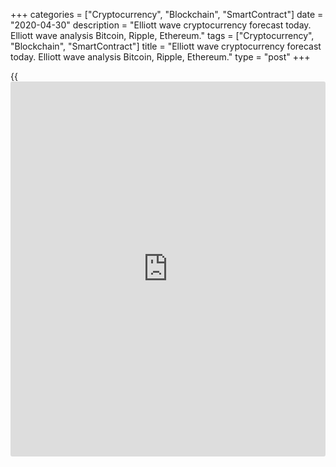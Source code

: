 +++
categories = ["Cryptocurrency", "Blockchain", "SmartContract"]
date = "2020-04-30"
description = "Elliott wave cryptocurrency forecast today. Elliott wave analysis Bitcoin, Ripple, Ethereum."
tags = ["Cryptocurrency", "Blockchain", "SmartContract"]
title = "Elliott wave cryptocurrency forecast today. Elliott wave analysis Bitcoin, Ripple, Ethereum."
type = "post"
+++

{{<iframe id="large-banner" src="https://www.bounty.group/#slide=5.0" width="100%" height="600" scrolling="no" style="border: 0px solid rgb(216, 221, 230); border-radius: 3px;">}}

April 30, 2020

April 30, 2020

Elliott wave [daily](https://www.fintecher.org/2020/03/03/forex-trading-daily-strategy/) forecast for Bitcoin, Ripple and EthereumRoman Onegin

## Elliott wave forecast for BTCUSD, ETHUSD, XRPUSD for today

###  **Elliott wave[BTCUSD][1] analysis**

![LiteForex: Elliott wave cryptocurrency forecast today. Elliott wave
analysis Bitcoin, Ripple, Ethereum.][2]

The BTCUSD market is forming the upward corrective wave B that is a
triple zigzag composed of five sub-waves [w]-[x]-[y]-[x]-[z]. The first
four legs of this triple zigzag have completed, and the fifth wave, wave
[z], is finishing now. The price is likely to reach level 9570 in the
final impulse (c). After that, the market should turn down and start
following a new bear trend.

* * *

###  **Elliott wave[XRPUSD][3] analysis**

![LiteForex: Elliott wave cryptocurrency forecast today. Elliott wave
analysis Bitcoin, Ripple, Ethereum.][4]

The XRPUSD market is following the plain down zigzag A-B-C, where the
bear impulse wave A has completed. There is now forming the upward
corrective wave B as a triple zigzag [W]-[X]-[Y]-[X]-[Z]. This triple
formation should complete at a level around 0.240. After that, the
market should turn down and start declining in the new downtrend, as it
is outlined in the chart.

* * *

###  **Elliott wave[ETHUSD][5] analysis**

![LiteForex: Elliott wave cryptocurrency forecast today. Elliott wave
analysis Bitcoin, Ripple, Ethereum.][6]

The ETHUSD chart displays the structure of the large upward corrective
wave 4 that has been forming for a long time. It is developing as a
triple zigzag [w]-[x]-[y]-[x]-[z], and it is likely to complete soon.
The price is likely to be rising in the (c) impulse to a level around
229.00. After the entire correction 4 completes, the ETHUSD should be
declining in the new downtrend, as it is outline in the chart.

* * *

P.S. Did you like my article? Share it in social networks: it will be
the best “thank you" :)

Ask me questions and comment below. I’ll be glad to answer your
questions and give necessary explanations.

 **Useful links:**

  * I recommend trying to trade with a reliable broker [here][7]. The system allows you to trade by yourself or copy successful traders from all across the globe.
  * Use my promo-code BLOG for getting deposit bonus 50% on LiteForex platform. Just enter this code in the appropriate field while [depositing][8] your trading account.
  * Telegram channel with high-quality analytics, Forex reviews, training articles, and other useful things for traders <t.me/liteforex>

![Elliott wave [daily](https://www.fintecher.org/2020/03/03/forex-trading-daily-strategy/) forecast for Bitcoin, Ripple and Ethereum][9]

The content of this article reflects the author’s opinion and does not
necessarily reflect the official position of LiteForex. The material
published on this page is provided for informational purposes only and
should not be considered as the provision of investment advice for the
purposes of Directive 2004/39/EC.

Rate this article:

{{value}}

( {{count}} {{title}} )

   1. my.liteforex.com/trading/chart?symbol=BTCUSD
   2. cdn.liteforex.com/cache/uploads/blog_post/wave-analysis-crypto/30-04-2020/BTCUSDH2.png?w=30&s=ed6c0c7c9060a873131003b21b8ce2d5
   3. my.liteforex.com/trading/chart?symbol=XRPUSD
   4. cdn.liteforex.com/cache/uploads/blog_post/wave-analysis-crypto/30-04-2020/XRPUSDH2.png?w=30&s=05bc1f28b077257b211f11be78fdeff8
   5. my.liteforex.com/trading/chart?symbol=ETHUSD
   6. cdn.liteforex.com/cache/uploads/blog_post/wave-analysis-crypto/30-04-2020/ETHUSDH2.png?w=30&s=a698602892f3ca47cbd668c4976a7799
   7. my.liteforex.com/?category=analysts-opinions&slug=elliott-wave-[daily](https://www.fintecher.org/2020/03/03/forex-trading-daily-strategy/)-forecast-for-[bitcoin](https://www.letsplayfx.com/blog/forex-for-bitcoin/)-ripple-and-[Ethereum](https://www.playgroundfx.com/blog/the-creator-of-ethereum/)-2020-04-30&openPopup=%2Fregistration%2Fpopup&utm_source=blog&utm_medium=article&utm_campaign=bonus
   8. my.liteforex.com/deposit/?category=analysts-opinions&slug=elliott-wave-[daily](https://www.fintecher.org/2020/03/03/forex-trading-daily-strategy/)-forecast-for-[bitcoin](https://www.letsplayfx.com/blog/forex-for-bitcoin/)-ripple-and-[Ethereum](https://www.playgroundfx.com/blog/the-creator-of-ethereum/)-2020-04-30&promo_code=BLOG&utm_source=blog&utm_medium=article&utm_campaign=bonus
   9. cdn.liteforex.com/cache/uploads/blog_post/wave-analysis-crypto/30-04-2020/[BTC](https://www.playgroundfx.com/blog/who-is-the-creator-of-bitcoin/)-eth-xrp-30-04-2020-wave-analysis.png?q=75&w=1000&s=432eb02b55074d4c3e313397b923ccb9